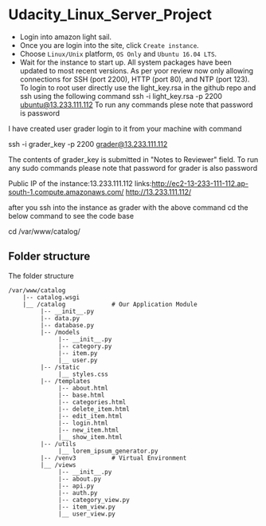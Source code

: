 # Udacity_Linux_Server_Project



- Login into amazon light sail.
- Once you are login into the site, click `Create instance`. 
- Choose `Linux/Unix` platform, `OS Only` and  `Ubuntu 16.04 LTS`.
- Wait for the instance to start up.
All system packages have been updated to most recent versions.
As per yoor review now only allowing connections for SSH (port 2200), HTTP (port 80), and NTP (port 123).
To login to root user directly use the light_key.rsa in the github repo and ssh using the following command
ssh -i light_key.rsa -p 2200 ubuntu@13.233.111.112
To run any commands plese note that password is password

I have created user grader 
login to it from your machine with command 

ssh -i grader_key -p 2200 grader@13.233.111.112

The contents of grader_key is submitted in  "Notes to Reviewer" field.
To run any sudo commands please note that password for grader is also password

Public IP of the instance:13.233.111.112
links:http://ec2-13-233-111-112.ap-south-1.compute.amazonaws.com/
http://13.233.111.112/

after you ssh into the instance as grader with the above command cd the below command to see the code base

cd /var/www/catalog/


## Folder structure

The folder structure

``` 
/var/www/catalog
    |-- catalog.wsgi
    |__ /catalog             # Our Application Module
         |-- __init__.py
         |-- data.py
         |-- database.py
         |-- /models
              |-- __init__.py
              |-- category.py
              |-- item.py
              |__ user.py   
         |-- /static
              |__ styles.css
         |-- /templates
              |-- about.html
              |-- base.html
              |-- categories.html
              |-- delete_item.html 
              |-- edit_item.html
              |-- login.html
              |-- new_item.html
              |__ show_item.html
         |-- /utils
              |__ lorem_ipsum_generator.py
         |-- /venv3          # Virtual Environment
         |__ /views
              |-- __init__.py
              |-- about.py
              |-- api.py
              |-- auth.py
              |-- category_view.py
              |-- item_view.py
              |__ user_view.py
```

